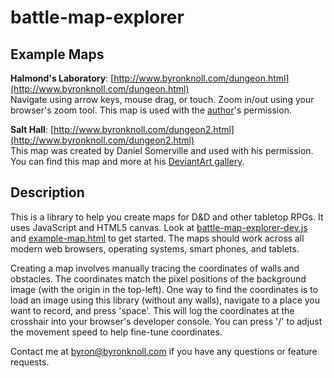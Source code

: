 # battle-map-explorer

## Example Maps

**Halmond's Laboratory**: [http://www.byronknoll.com/dungeon.html](http://www.byronknoll.com/dungeon.html)<br>
Navigate using arrow keys, mouse drag, or touch. Zoom in/out using your browser's zoom tool. This map is used with the [author](https://www.reddit.com/r/battlemaps/comments/2ep3j7/the_experiments_of_a_madman_halmonds_laboratory/)'s permission.

**Salt Hall**: [http://www.byronknoll.com/dungeon2.html](http://www.byronknoll.com/dungeon2.html)<br>
This map was created by Daniel Somerville and used with his permission. You can find this map and more at his [DeviantArt gallery](http://dasomerville.deviantart.com/gallery/53876770/Fantasy-Cartography).

## Description
This is a library to help you create maps for D&D and other tabletop RPGs. It uses JavaScript and HTML5 canvas. Look at [battle-map-explorer-dev.js](https://github.com/byronknoll/battle-map-explorer/blob/master/battle-map-explorer-dev.js) and [example-map.html](https://github.com/byronknoll/battle-map-explorer/blob/master/example-map.html) to get started. The maps should work across all modern web browsers, operating systems, smart phones, and tablets.

Creating a map involves manually tracing the coordinates of walls and obstacles. The coordinates match the pixel positions of the background image (with the origin in the top-left). One way to find the coordinates is to load an image using this library (without any walls), navigate to a place you want to record, and press 'space'. This will log the coordinates at the crosshair into your browser's developer console. You can press '/' to adjust the movement speed to help fine-tune coordinates.

Contact me at byron@byronknoll.com if you have any questions or feature requests.

